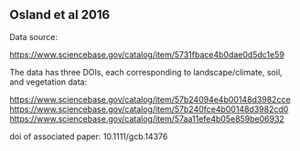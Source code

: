 ## Osland et al 2016

Data source:  

https://www.sciencebase.gov/catalog/item/5731fbace4b0dae0d5dc1e59

The data has three DOIs, each corresponding to landscape/climate, soil, and vegetation data:  

https://www.sciencebase.gov/catalog/item/57b24094e4b00148d3982cce
https://www.sciencebase.gov/catalog/item/57b240fce4b00148d3982cd0
https://www.sciencebase.gov/catalog/item/57aa11efe4b05e859be06932

doi of associated paper: 10.1111/gcb.14376